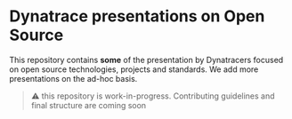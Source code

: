 # Dynatrace presentations on Open Source

This repository contains **some** of the presentation by Dynatracers focused on open source technologies, projects and standards.
We add more presentations on the ad-hoc basis.

> :warning: this repository is work-in-progress.
> Contributing guidelines and final structure are coming soon

